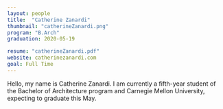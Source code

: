 ```yaml
---
layout: people
title:  "Catherine Zanardi"
thumbnail: "catherineZanardi.png"
program: "B.Arch"
graduation: 2020-05-19

resume: "catherineZanardi.pdf"
website: catherinezanardi.com
goal: Full Time
---
```


Hello, my name is Catherine Zanardi. I am currently a fifth-year student of the Bachelor of Architecture program and Carnegie Mellon University, expecting to graduate this May.